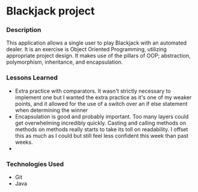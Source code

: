 # Blackjack project

### Description
This application allows a single user to play Blackjack with an automated dealer.
It is an exercise is Object Oriented Programming, utilizing appropriate project design.
It makes use of the pillars of OOP; abstraction, polymorphism, inheritance, and encapsulation.

### Lessons Learned
- Extra practice with comparators. It wasn't strictly necessary to implement one but I wanted the extra practice as it's one of my weaker points, and it allowed for the use of a switch over an if else statement when determining the winner
- Encapsulation is good and probably important. Too many layers could get overwhelming incredibly quickly. Casting and calling methods on methods on methods really starts to take its toll on readability. I offset this as much as I could but still feel less confident this week than past weeks.
- 

### Technologies Used
- Git 
- Java
